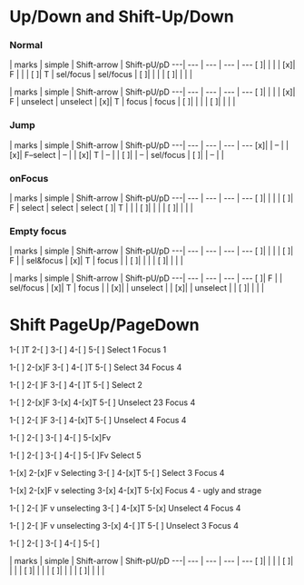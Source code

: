

# Up/Down and Shift-Up/Down

### Normal

   | marks      | simple       | Shift-arrow  | Shift-pU/pD
---| ---        | ---          | ---          | ---
[ ]|            |              |              |
[x]| F          |              |              |
[ ]| T          | sel/focus    | sel/focus    |
[ ]|            |              |              |
[ ]|            |              |              |

   | marks      | simple       | Shift-arrow  | Shift-pU/pD
---| ---        | ---          | ---          | ---
[ ]|            |              |              |
[x]| F          | unselect     | unselect     |
[x]| T          | focus        | focus        |
[ ]|            |              |              |
[ ]|            |              |              |

### Jump

   | marks      | simple       | Shift-arrow  | Shift-pU/pD
---| ---        | ---          | ---          | ---
[x]|            | –            |              |
[x]| F–select   | –            |              |
[x]| T          | –            |              |
[ ]|            | –            | sel/focus    |
[ ]|            | –            |              |

### onFocus

   | marks      | simple       | Shift-arrow  | Shift-pU/pD
---| ---        | ---          | ---          | ---
[ ]|            |              |              |
[ ]| F          | select       | select       | select
[ ]| T          |              |              |
[ ]|            |              |              |
[ ]|            |              |              |

### Empty focus

   | marks      | simple       | Shift-arrow  | Shift-pU/pD
---| ---        | ---          | ---          | ---
[ ]|            |              |              |
[ ]| F          |              | sel&focus    |
[x]| T          | focus        |              |
[ ]|            |              |              |
[ ]|            |              |              |

   | marks      | simple       | Shift-arrow  | Shift-pU/pD
---| ---        | ---          | ---          | ---
[ ]| F          |              | sel/focus    |
[x]| T          | focus        |              |
[x]|            | unselect     |              |
[x]|            | unselect     |              |
[ ]|            |              |              |



# Shift PageUp/PageDown

1-[ ]T
2-[ ]
3-[ ]
4-[ ]
5-[ ]
Select 1
Focus 1

1-[ ]
2-[x]F
3-[ ]
4-[ ]T
5-[ ]
Select 34
Focus 4

1-[ ]
2-[ ]F
3-[ ]
4-[ ]T
5-[ ]
Select 2

1-[ ]
2-[x]F
3-[x]
4-[x]T
5-[ ]
Unselect 23
Focus 4

1-[ ]
2-[ ]F
3-[ ]
4-[x]T
5-[ ]
Unselect 4
Focus 4

1-[ ]
2-[ ]
3-[ ]
4-[ ]
5-[x]Fv

1-[ ]
2-[ ]
3-[ ]
4-[ ]
5-[ ]Fv
Select 5

1-[x]
2-[x]F v Selecting
3-[ ]
4-[x]T
5-[ ]
Select 3
Focus 4

1-[x]
2-[x]F v selecting
3-[x]
4-[x]T
5-[x]
Focus 4 - ugly and strage

1-[ ]
2-[ ]F v unselecting
3-[ ]
4-[x]T
5-[x]
Unselect 4
Focus 4 

1-[ ]
2-[ ]F v unselecting
3-[x]
4-[ ]T
5-[ ]
Unselect 3
Focus 4

1-[ ]
2-[ ]
3-[ ]
4-[ ]
5-[ ]






   | marks      | simple       | Shift-arrow  | Shift-pU/pD
---| ---        | ---          | ---          | ---
[ ]|            |              |              |
[ ]|            |              |              |
[ ]|            |              |              |
[ ]|            |              |              |
[ ]|            |              |              |